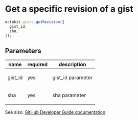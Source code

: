 # Get a specific revision of a gist

```js
octokit.gists.getRevision({
  gist_id,
  sha,
});
```

## Parameters

<table>
  <thead>
    <tr>
      <th>name</th>
      <th>required</th>
      <th>description</th>
    </tr>
  </thead>
  <tbody>
    <tr><td>gist_id</td><td>yes</td><td>

gist_id parameter

</td></tr>
<tr><td>sha</td><td>yes</td><td>

sha parameter

</td></tr>
  </tbody>
</table>

See also: [GitHub Developer Guide documentation](endpoint.documentationUrl).
